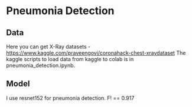 # Pneumonia Detection

## Data
Here you can get X-Ray datasets - https://www.kaggle.com/praveengovi/coronahack-chest-xraydataset
The kaggle scripts to load data from kaggle to colab is in pneumonia_detection.ipynb.

## Model
I use resnet152 for pneumonia detection. F! == 0.917
